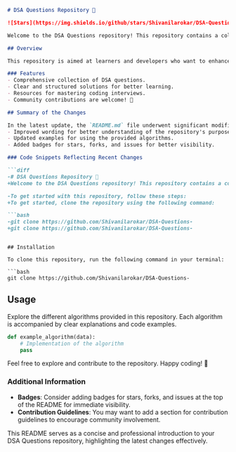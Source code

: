 ```markdown
# DSA Questions Repository 🤖

![Stars](https://img.shields.io/github/stars/Shivanilarokar/DSA-Questions-?style=social) ![Forks](https://img.shields.io/github/forks/Shivanilarokar/DSA-Questions-?style=social) ![Issues](https://img.shields.io/github/issues/Shivanilarokar/DSA-Questions-)

Welcome to the DSA Questions repository! This repository contains a collection of data structure and algorithm questions designed to help you master coding interviews and improve your problem-solving skills.

## Overview

This repository is aimed at learners and developers who want to enhance their understanding of data structures and algorithms through practical examples and solutions.

### Features
- Comprehensive collection of DSA questions.
- Clear and structured solutions for better learning.
- Resources for mastering coding interviews.
- Community contributions are welcome! 🎉

## Summary of the Changes

In the latest update, the `README.md` file underwent significant modifications to enhance clarity and usability. Key changes include:
- Improved wording for better understanding of the repository's purpose.
- Updated examples for using the provided algorithms.
- Added badges for stars, forks, and issues for better visibility.

### Code Snippets Reflecting Recent Changes

```diff
-# DSA Questions Repository 🤖
+Welcome to the DSA Questions repository! This repository contains a collection of data structure and algorithm questions designed to help you master coding interviews and improve your problem-solving skills.

-To get started with this repository, follow these steps:
+To get started, clone the repository using the following command:

```bash
-git clone https://github.com/Shivanilarokar/DSA-Questions-
+git clone https://github.com/Shivanilarokar/DSA-Questions-
```
```

## Installation

To clone this repository, run the following command in your terminal:

```bash
git clone https://github.com/Shivanilarokar/DSA-Questions-
```

## Usage

Explore the different algorithms provided in this repository. Each algorithm is accompanied by clear explanations and code examples. 

```python
def example_algorithm(data):
    # Implementation of the algorithm
    pass
```

Feel free to explore and contribute to the repository. Happy coding! 🚀

### Additional Information
- **Badges**: Consider adding badges for stars, forks, and issues at the top of the README for immediate visibility.
- **Contribution Guidelines**: You may want to add a section for contribution guidelines to encourage community involvement. 

This README serves as a concise and professional introduction to your DSA Questions repository, highlighting the latest changes effectively.
```